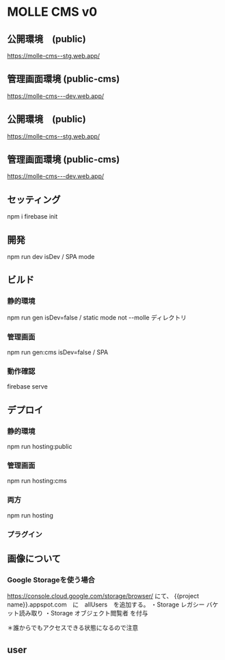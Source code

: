 # MOLLE CMS v0

## 公開環境　(public)
https://molle-cms--stg.web.app/
## 管理画面環境 (public-cms)
https://molle-cms---dev.web.app/

## 公開環境　(public)
https://molle-cms--stg.web.app/
## 管理画面環境 (public-cms)
https://molle-cms---dev.web.app/

## セッティング
npm i
firebase init

## 開発
npm run dev
isDev / SPA mode
## ビルド

### 静的環境
npm run gen
isDev=false / static mode
not --molle ディレクトリ

### 管理画面
npm run gen:cms
isDev=false / SPA

### 動作確認
firebase serve

## デプロイ

### 静的環境
npm run hosting:public

### 管理画面
npm run hosting:cms

### 両方
npm run hosting

### プラグイン


## 画像について
### Google Storageを使う場合
https://console.cloud.google.com/storage/browser/
にて、
{{project name}}.appspot.com　に　allUsers　を追加する。
・Storage レガシー バケット読み取り
・Storage オブジェクト閲覧者
を付与

＊誰からでもアクセスできる状態になるので注意

## user
